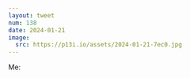 ```yaml
---
layout: tweet
num: 138
date: 2024-01-21
image:
  src: https://p13i.io/assets/2024-01-21-7ec0.jpg
---
```


Me:
